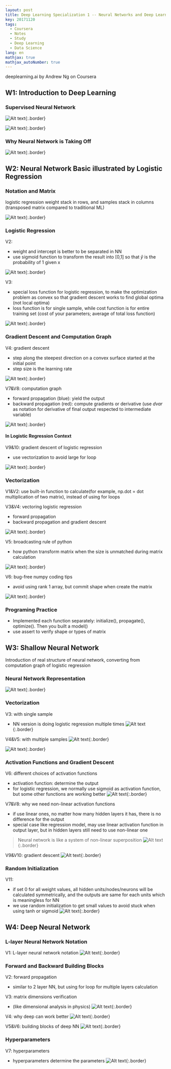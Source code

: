 ```yaml
---
layout: post
title: Deep Learning Specialization 1 -- Neural Networks and Deep Learning
key: 20171120
tags:
  - Coursera
  - Notes
  - Study
  - Deep Learning
  - Data Science
lang: en
mathjax: true
mathjax_autoNumber: true
---
```


deeplearning.ai by Andrew Ng on Coursera

## W1: Introduction to Deep Learning

### Supervised Neural Network

![Alt text](https://github.com/YestinYang/YestinYang.github.io/raw/master/screenshots/2017-11-20_1510368169137.png){:.border}

![Alt text](https://github.com/YestinYang/YestinYang.github.io/raw/master/screenshots/2017-11-20_1510381658099.png){:.border}


### Why Neural Network is Taking Off

![Alt text](https://github.com/YestinYang/YestinYang.github.io/raw/master/screenshots/2017-11-20_1510379424629.png){:.border}


## W2: Neural Network Basic illustrated by Logistic Regression

### Notation and Matrix

logistic regression weight stack in rows, and samples stack in columns (transposed matrix compared to traditional ML)

![Alt text](https://github.com/YestinYang/YestinYang.github.io/raw/master/screenshots/2017-11-20_1510714157165.png){:.border}


### Logistic Regression

V2:
- weight and intercept is better to be separated in NN
- use sigmoid function to transform the result into [0,1] so that $\hat{y}$ is the probability of 1 given x

![Alt text](https://github.com/YestinYang/YestinYang.github.io/raw/master/screenshots/2017-11-20_1510714518762.png){:.border}

V3: 
- special loss function for logistic regression, to make the optimization problem as convex so that gradient descent works to find global optima (not local optima)
- loss function is for single sample, while cost function is for entire training set (cost of your parameters; average of total loss function)

![Alt text](https://github.com/YestinYang/YestinYang.github.io/raw/master/screenshots/2017-11-20_1510715039949.png){:.border}


### Gradient Descent and Computation Graph

V4: gradient descent
- step along the steepest direction on a convex surface started at the initial point
- step size is the learning rate

![Alt text](https://github.com/YestinYang/YestinYang.github.io/raw/master/screenshots/2017-11-20_1510715588776.png){:.border}

V7&V8: computation graph
- forward propagation (blue): yield the output 
- backward propagation (red): compute gradients or derivative (use $dvar$ as notation for derivative of final output respected to intermediate variable)

![Alt text](https://github.com/YestinYang/YestinYang.github.io/raw/master/screenshots/2017-11-20_1510710645200.png){:.border}

#### In Logistic Regression Context

V9&10: gradient descent of logistic regression
- use vectorization to avoid large for loop

![Alt text](https://github.com/YestinYang/YestinYang.github.io/raw/master/screenshots/2017-11-20_1510718616019.png){:.border}


### Vectorization

V1&V2: use built-in function to calculate(for example, np.dot = dot multiplication of two matrix), instead of using for loops

V3&V4: vectoring logistic regression
- forward propagation
- backward propagation and gradient descent

![Alt text](https://github.com/YestinYang/YestinYang.github.io/raw/master/screenshots/2017-11-20_1510838206633.png){:.border}

V5: broadcasting rule of python
- how python transform matrix when the size is unmatched during matrix calculation

![Alt text](https://github.com/YestinYang/YestinYang.github.io/raw/master/screenshots/2017-11-20_1510735954470.png){:.border}

V6: bug-free numpy coding tips
- avoid using rank 1 array, but commit shape when create the matrix

![Alt text](https://github.com/YestinYang/YestinYang.github.io/raw/master/screenshots/2017-11-20_1510753398450.png){:.border}


### Programing Practice

- Implemented each function separately: initialize(), propagate(), optimize(). Then you built a model()
- use assert to verify shape or types of matrix


## W3: Shallow Neural Network

Introduction of real structure of neural network, converting from computation graph of logistic regression

### Neural Network Representation
![Alt text](https://github.com/YestinYang/YestinYang.github.io/raw/master/screenshots/2017-11-20_1510996642678.png){:.border}


### Vectorization

V3: with single sample
- NN version is doing logistic regression multiple times
![Alt text](https://github.com/YestinYang/YestinYang.github.io/raw/master/screenshots/2017-11-20_1510890294210.png){:.border}

V4&V5: with multiple samples
![Alt text](https://github.com/YestinYang/YestinYang.github.io/raw/master/screenshots/2017-11-20_1510891818391.png){:.border}

![Alt text](https://github.com/YestinYang/YestinYang.github.io/raw/master/screenshots/2017-11-20_1510970374372.png){:.border}

### Activation Functions and Gradient Descent

V6: different choices of activation functions
- activation function: determine the output
- for logistic regression, we normally use sigmoid as activation function, but some other functions are working better
![Alt text](https://github.com/YestinYang/YestinYang.github.io/raw/master/screenshots/2017-11-20_1510971902507.png){:.border}

V7&V8: why we need non-linear activation functions
- if use linear ones, no matter how many hidden layers it has, there is no difference for the output
- special case like regression model, may use linear activation function in output layer, but in hidden layers still need to use non-linear one
> Neural network is like a system of non-linear superposition
![Alt text](https://github.com/YestinYang/YestinYang.github.io/raw/master/screenshots/2017-11-20_1510975496058.png){:.border}

V9&V10: gradient descent
![Alt text](https://github.com/YestinYang/YestinYang.github.io/raw/master/screenshots/2017-11-20_1510981566094.png){:.border}

### Random Initialization

V11:
- if set 0 for all weight values, all hidden units/nodes/neurons will be calculated symmetrically, and the outputs are same for each units which is meaningless for NN
- we use random initialization to get small values to avoid stuck when using tanh or sigmoid
![Alt text](https://github.com/YestinYang/YestinYang.github.io/raw/master/screenshots/2017-11-20_1510994738769.png){:.border}


## W4: Deep Neural Network

### L-layer Neural Network Notation

V1: L-layer neural network notation
![Alt text](https://github.com/YestinYang/YestinYang.github.io/raw/master/screenshots/2017-11-20_1511098179388.png){:.border}

### Forward and Backward Building Blocks

V2: forward propagation
- similar to 2 layer NN, but using for loop for multiple layers calculation

V3: matrix dimensions verification
- (like dimensional analysis in physics)
![Alt text](https://github.com/YestinYang/YestinYang.github.io/raw/master/screenshots/2017-11-20_1511142728497.png){:.border}

V4: why deep can work better
![Alt text](https://github.com/YestinYang/YestinYang.github.io/raw/master/screenshots/2017-11-20_1511143855036.png){:.border}

V5&V6: building blocks of deep NN
![Alt text](https://github.com/YestinYang/YestinYang.github.io/raw/master/screenshots/2017-11-20_1511147435676.png){:.border}

### Hyperparameters

V7: hyperparameters
- hyperparameters determine the parameters
![Alt text](https://github.com/YestinYang/YestinYang.github.io/raw/master/screenshots/2017-11-20_1511148154707.png){:.border}











